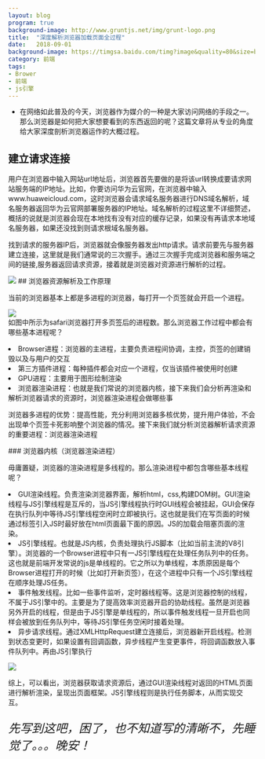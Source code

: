 ```yaml
---
layout: blog
program: true
background-image: http://www.gruntjs.net/img/grunt-logo.png
title:  "深度解析浏览器加载页面全过程"
date:   2018-09-01
background-image: https://timgsa.baidu.com/timg?image&quality=80&size=b9999_10000&sec=1535829401538&di=65655c4de3238bd244088e8405f5c060&imgtype=0&src=http%3A%2F%2Fa0.leadongcdn.cn%2Fcloud%2FkqBnqKSRiipokmi%2Fchrometubi.jpg
category: 前端
tags:
- Brower
- 前端
- js引擎
---
```


- 在网络如此普及的今天，浏览器作为媒介的一种是大家访问网络的手段之一。那么浏览器是如何把大家想要看到的东西返回的呢？这篇文章将从专业的角度给大家深度剖析浏览器运作的大概过程。

## 建立请求连接

<p>用户在浏览器中输入网站url地址后，浏览器首先要做的是将该url转换成要请求网站服务端的IP地址。比如，你要访问华为云官网，在浏览器中输入www.huaweicloud.com，这时浏览器会请求域名服务器进行DNS域名解析，域名服务器返回华为云官网部署服务器的IP地址。域名解析的过程这里不详细赘述，概括的说就是浏览器会现在本地找有没有对应的缓存记录，如果没有再请求本地域名服务器，如果还没找到则请求根域名服务器。</p>
<p>
  找到请求的服务器IP后，浏览器就会像服务器发出http请求。请求前要先与服务器建立连接，这里就是我们通常说的三次握手。通过三次握手完成浏览器和服务端之间的链接,服务器返回请求资源，接着就是浏览器对资源进行解析的过程。
</p>
<img src="http://img2.ph.126.net/crHIJ6xo_3DcghVF_DY7xg==/6597741568263534812.jpg"/>
## 浏览器资源解析及工作原理
<p>
  当前的浏览器基本上都是多进程的浏览器，每打开一个页签就会开启一个进程。
  <div><img src="http://img1.ph.126.net/3oxPlcuKlJ9L5RDqFQTmbw==/788411409867092284.png"></div>
  如图中所示为safari浏览器打开多页签后的进程数。那么浏览器工作过程中都会有哪些基本进程呢？
</p>
<p>
  <li>Browser进程：浏览器的主进程，主要负责进程间协调，主控，页签的创建销毁以及与用户的交互</li>
  <li>第三方插件进程：每种插件都会对应一个进程，仅当该插件被使用时创建</li>
  <li>GPU进程：主要用于图形绘制渲染</li>
  <li>浏览器渲染进程：也就是我们常说的浏览器内核，接下来我们会分析再渲染和解析浏览器请求的资源时，浏览器渲染进程会做哪些事</li>
</p>
<p>浏览器多进程的优势：提高性能，充分利用浏览器多核优势，提升用户体验，不会出现单个页签卡死影响整个浏览器的情况。接下来我们就分析浏览器解析请求资源的重要进程：浏览器渲染进程</p>
### 浏览器内核（浏览器渲染进程）
<p>毋庸置疑，浏览器的渲染进程是多线程的。那么渲染进程中都包含哪些基本线程呢？</p>
<p>
  <li>GUI渲染线程。负责渲染浏览器界面，解析html，css,构建DOM树。GUI渲染线程与JS引擎线程是互斥的，当JS引擎线程执行时GUI线程会被挂起，GUI会保存在执行队列中等待JS引擎线程空闲时立即被执行。这也就是我们在写页面的时候通过标签引入JS时最好放在html页面最下面的原因。JS的加载会阻塞页面的渲染。</li>
  <li>JS引擎线程。也就是JS内核，负责处理执行JS脚本（比如当前主流的V8引擎）。浏览器的一个Browser进程中只有一JS引擎线程在处理任务队列中的任务。这也就是前端开发常说的js是单线程的。它之所以为单线程，本质原因是每个Browser进程打开的时候（比如打开新页签），在这个进程中只有一个JS引擎线程在顺序处理JS任务。</li>
  <li>事件触发线程。比如一些事件监听，定时器线程等。这是浏览器控制的线程，不属于JS引擎中的。主要是为了提高效率浏览器开启的协助线程。虽然是浏览器另外开启的线程，但是由于JS引擎是单线程的，所以事件触发线程一旦开启也同样会被放到任务队列中，等待JS引擎任务空闲时接着处理。</li>
  <li>异步请求线程。通过XMLHttpRequest建立连接后，浏览器新开启线程。检测到状态变更时，如果设置有回调函数，异步线程产生变更事件，将回调函数放入事件队列中。再由JS引擎执行</li>
</p>
<div>
  <img src="http://img0.ph.126.net/Hghb6W_oDqp6awFHtgRITQ==/6631499873773239438.jpeg"/>
</div>
<p>综上，可以看出，浏览器获取请求资源后，通过GUI渲染线程对返回的HTML页面进行解析渲染，呈现出页面框架。JS引擎线程则是执行任务脚本，从而实现交互。</p>
<p style="font-style: 苹方中等;font-size: 24px;font-style: italic;">先写到这吧，困了，也不知道写的清晰不，先睡觉了。。。晚安！</p>
